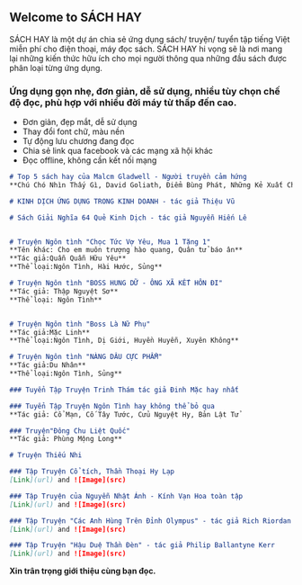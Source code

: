 ## Welcome to SÁCH HAY

SÁCH HAY là một dự án chia sẻ ứng dụng sách/ truyện/ tuyển tập tiếng Việt miễn phí cho điện thoại, máy đọc sách. SÁCH HAY hi vọng sẽ là nơi mang lại những kiến thức hữu ích cho mọi người thông qua những đầu sách được phân loại từng ứng dụng.

### Ứng dụng gọn nhẹ, đơn giản, dễ sử dụng, nhiều tùy chọn chế độ đọc, phù hợp với nhiều đời máy từ thấp đến cao.
- Đơn giản, đẹp mắt, dễ sử dụng
- Thay đổi font chữ, màu nền
- Tự động lưu chương đang đọc
- Chia sẻ link qua facebook và các mạng xã hội khác
- Đọc offline, không cần kết nối mạng

```markdown
# Top 5 sách hay của Malcm Gladwell - Người truyền cảm hứng
**Chú Chó Nhìn Thấy Gì, David Goliath, Điểm Bùng Phát, Những Kẻ Xuất Chúng, Trong Chớp Mắt**

# KINH DỊCH ỨNG DỤNG TRONG KINH DOANH - tác giả Thiệu Vũ

# Sách Giải Nghĩa 64 Quẻ Kinh Dịch - tác giả Nguyễn Hiến Lê
```


```markdown
```
```markdown
# Truyện Ngôn tình "Chọc Tức Vợ Yêu, Mua 1 Tặng 1" 
**Tên khác: Cho em muôn trượng hào quang, Quân tử báo ân**
**Tác giả:Quẫn Quẫn Hữu Yêu**
**Thể loại:Ngôn Tình, Hài Hước, Sủng**

# Truyện Ngôn tình "BOSS HUNG DỮ - ÔNG XÃ KẾT HÔN ĐI" 
**Tác giả: Thập Nguyệt Sơ**
**Thể loại: Ngôn Tình**


# Truyện Ngôn tình "Boss Là Nữ Phụ" 
**Tác giả:Mặc Linh**
**Thể loại:Ngôn Tình, Dị Giới, Huyền Huyễn, Xuyên Không**

# Truyện Ngôn tình "NÀNG DÂU CỰC PHẨM"
**Tác giả:Du Nhân**
**Thể loại:Ngôn Tình, Sủng**

### Tuyển Tập Truyện Trinh Thám tác giả Đinh Mặc hay nhất

### Tuyển Tập Truyện Ngôn Tình hay không thể bỏ qua
**Tác giả: Cổ Mạn, Cố Tây Tước, Cửu Nguyệt Hy, Bản Lật Tử

### Truyện"Đông Chu Liệt Quốc"
**Tác giả: Phùng Mộng Long**


```

```markdown
# Truyện Thiếu Nhi
```
```markdown
### Tập Truyện Cổ tích, Thần Thoại Hy Lạp
[Link](url) and ![Image](src)

### Tập Truyện của Nguyễn Nhật Ánh - Kính Vạn Hoa toàn tập
[Link](url) and ![Image](src)

### Tập Truyện "Các Anh Hùng Trên Đỉnh Olympus" - tác giả Rich Riordan
[Link](url) and ![Image](src)

### Tập Truyện "Hậu Duệ Thần Đèn" - tác giả Philip Ballantyne Kerr
[Link](url) and ![Image](src)

```

**Xin trân trọng giới thiệu cùng bạn đọc.**
